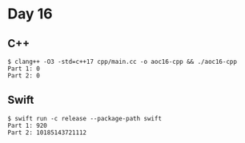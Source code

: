 # Day 16

## C++

```shell
$ clang++ -O3 -std=c++17 cpp/main.cc -o aoc16-cpp && ./aoc16-cpp
Part 1: 0
Part 2: 0
```

## Swift

```shell
$ swift run -c release --package-path swift
Part 1: 920
Part 2: 10185143721112
```
